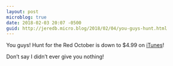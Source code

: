 ```yaml
---
layout: post
microblog: true
date: 2018-02-03 20:07 -0500
guid: http://jeredb.micro.blog/2018/02/04/you-guys-hunt.html
---
```

You guys! Hunt for the Red October is down to $4.99 on [iTunes](https://itunes.apple.com/us/movie/the-hunt-for-red-october/id211292501?uo=4&at=11lqxI)!

Don’t say I didn’t ever give you nothing!

